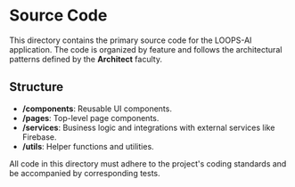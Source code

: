 # Source Code

This directory contains the primary source code for the LOOPS-AI application. The code is organized by feature and follows the architectural patterns defined by the **Architect** faculty.

## Structure

-   **/components**: Reusable UI components.
-   **/pages**: Top-level page components.
-   **/services**: Business logic and integrations with external services like Firebase.
-   **/utils**: Helper functions and utilities.

All code in this directory must adhere to the project's coding standards and be accompanied by corresponding tests.
